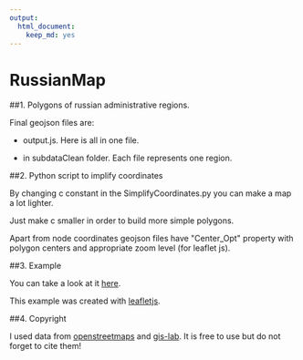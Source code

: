 ```yaml
---
output:
  html_document:
    keep_md: yes
---
```

# RussianMap
##1. Polygons of russian administrative regions.

Final geojson files are:

- output.js. Here is all in one file.

- in subdataClean folder. Each file represents one region.

##2. Python script to implify coordinates

By changing c constant in the SimplifyCoordinates.py you can make a map a lot lighter.

Just make c smaller in order to build more simple polygons.

Apart from node coordinates geojson files have "Center_Opt" property with polygon centers and appropriate zoom level (for leaflet js).

##3. Example

You can take a look at it [here](http://alt-dmitry.github.io/RussianMap/map.html).

This example was created with [leafletjs](http://leafletjs.com).

##4. Copyright

I used data from [openstreetmaps](http://www.openstreetmap.org) and [gis-lab](http://gis-lab.info). It is free to use but do not forget to cite them!

